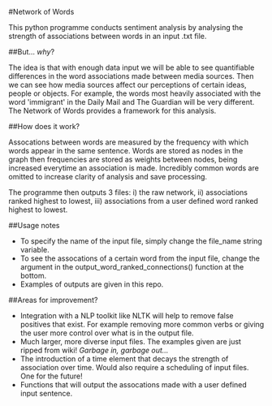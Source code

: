 #Network of Words 

This python programme conducts sentiment analysis by analysing the strength of associations between words in an input .txt file. 

##But... *why*?

The idea is that with enough data input we will be able to see quantifiable differences in the word associations made between media sources. Then we can see how media sources affect our perceptions of certain ideas, people or objects. For example, the words most heavily associated with the word 'immigrant' in the Daily Mail and The Guardian will be very different. The Network of Words provides a framework for this analysis.

##How does it work?

Assocations between words are measured by the frequency with which words appear in the same sentence. Words are stored as nodes in the graph then frequencies are stored as weights between nodes, being increased everytime an association is made. Incredibly common words are omitted to increase clarity of analysis and save processing.

The programme then outputs 3 files: i) the raw network, ii) associations ranked highest to lowest, iii) associations from a user defined word ranked highest to lowest. 

##Usage notes

* To specify the name of the input file, simply change the file_name string variable.
* To see the assocations of a certain word from the input file, change the argument in the output_word_ranked_connections() function at the bottom.
* Examples of outputs are given in this repo.

##Areas for improvement? 

* Integration with a NLP toolkit like NLTK will help to remove false positives that exist. For example removing more common verbs or giving the user more control over what is in the output file.
* Much larger, more diverse input files. The examples given are just ripped from wiki! *Garbage in, garbage out…*
* The introduction of a time element that decays the strength of association over time. Would also require a scheduling of input files. One for the future! 
* Functions that will output the assocations made with a user defined input sentence. 




